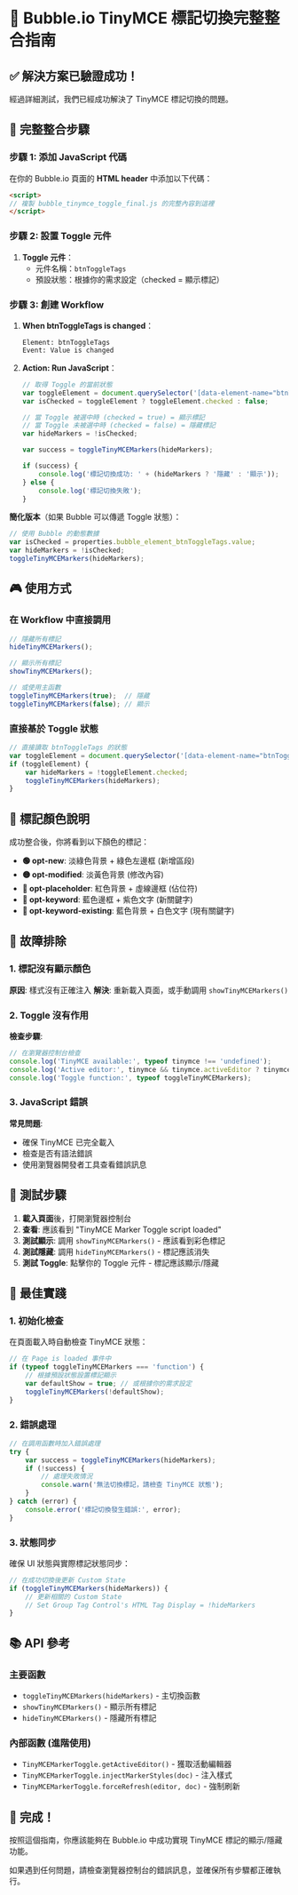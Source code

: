 # 🎯 Bubble.io TinyMCE 標記切換完整整合指南

## ✅ 解決方案已驗證成功！

經過詳細測試，我們已經成功解決了 TinyMCE 標記切換的問題。

## 🔧 完整整合步驟

### 步驟 1: 添加 JavaScript 代碼

在你的 Bubble.io 頁面的 **HTML header** 中添加以下代碼：

```html
<script>
// 複製 bubble_tinymce_toggle_final.js 的完整內容到這裡
</script>
```

### 步驟 2: 設置 Toggle 元件

1. **Toggle 元件**：
   - 元件名稱：`btnToggleTags`
   - 預設狀態：根據你的需求設定（checked = 顯示標記）

### 步驟 3: 創建 Workflow

1. **When btnToggleTags is changed**：
   ```
   Element: btnToggleTags
   Event: Value is changed
   ```

2. **Action: Run JavaScript**：
   ```javascript
   // 取得 Toggle 的當前狀態
   var toggleElement = document.querySelector('[data-element-name="btnToggleTags"] input[type="checkbox"]');
   var isChecked = toggleElement ? toggleElement.checked : false;
   
   // 當 Toggle 被選中時 (checked = true) = 顯示標記
   // 當 Toggle 未被選中時 (checked = false) = 隱藏標記
   var hideMarkers = !isChecked;
   
   var success = toggleTinyMCEMarkers(hideMarkers);
   
   if (success) {
       console.log('標記切換成功: ' + (hideMarkers ? '隱藏' : '顯示'));
   } else {
       console.log('標記切換失敗');
   }
   ```

**簡化版本**（如果 Bubble 可以傳遞 Toggle 狀態）：
   ```javascript
   // 使用 Bubble 的動態數據
   var isChecked = properties.bubble_element_btnToggleTags.value;
   var hideMarkers = !isChecked;
   toggleTinyMCEMarkers(hideMarkers);
   ```

## 🎮 使用方式

### 在 Workflow 中直接調用

```javascript
// 隱藏所有標記
hideTinyMCEMarkers();

// 顯示所有標記  
showTinyMCEMarkers();

// 或使用主函數
toggleTinyMCEMarkers(true);  // 隱藏
toggleTinyMCEMarkers(false); // 顯示
```

### 直接基於 Toggle 狀態

```javascript
// 直接讀取 btnToggleTags 的狀態
var toggleElement = document.querySelector('[data-element-name="btnToggleTags"] input[type="checkbox"]');
if (toggleElement) {
    var hideMarkers = !toggleElement.checked;
    toggleTinyMCEMarkers(hideMarkers);
}
```

## 🎨 標記顏色說明

成功整合後，你將看到以下顏色的標記：

- **🟢 opt-new**: 淡綠色背景 + 綠色左邊框 (新增區段)
- **🟡 opt-modified**: 淡黃色背景 (修改內容)  
- **🔴 opt-placeholder**: 紅色背景 + 虛線邊框 (佔位符)
- **🔵 opt-keyword**: 藍色邊框 + 紫色文字 (新關鍵字)
- **🔷 opt-keyword-existing**: 藍色背景 + 白色文字 (現有關鍵字)

## 🐛 故障排除

### 1. 標記沒有顯示顏色
**原因**: 樣式沒有正確注入
**解決**: 重新載入頁面，或手動調用 `showTinyMCEMarkers()`

### 2. Toggle 沒有作用
**檢查步驟**:
```javascript
// 在瀏覽器控制台檢查
console.log('TinyMCE available:', typeof tinymce !== 'undefined');
console.log('Active editor:', tinymce && tinymce.activeEditor ? tinymce.activeEditor.id : 'None');
console.log('Toggle function:', typeof toggleTinyMCEMarkers);
```

### 3. JavaScript 錯誤
**常見問題**:
- 確保 TinyMCE 已完全載入
- 檢查是否有語法錯誤
- 使用瀏覽器開發者工具查看錯誤訊息

## 📝 測試步驟

1. **載入頁面**後，打開瀏覽器控制台
2. **查看**: 應該看到 "TinyMCE Marker Toggle script loaded"
3. **測試顯示**: 調用 `showTinyMCEMarkers()` - 應該看到彩色標記
4. **測試隱藏**: 調用 `hideTinyMCEMarkers()` - 標記應該消失
5. **測試 Toggle**: 點擊你的 Toggle 元件 - 標記應該顯示/隱藏

## 🔄 最佳實踐

### 1. 初始化檢查
在頁面載入時自動檢查 TinyMCE 狀態：

```javascript
// 在 Page is loaded 事件中
if (typeof toggleTinyMCEMarkers === 'function') {
    // 根據預設狀態設置標記顯示
    var defaultShow = true; // 或根據你的需求設定
    toggleTinyMCEMarkers(!defaultShow);
}
```

### 2. 錯誤處理
```javascript
// 在調用函數時加入錯誤處理
try {
    var success = toggleTinyMCEMarkers(hideMarkers);
    if (!success) {
        // 處理失敗情況
        console.warn('無法切換標記，請檢查 TinyMCE 狀態');
    }
} catch (error) {
    console.error('標記切換發生錯誤:', error);
}
```

### 3. 狀態同步
確保 UI 狀態與實際標記狀態同步：

```javascript
// 在成功切換後更新 Custom State
if (toggleTinyMCEMarkers(hideMarkers)) {
    // 更新相關的 Custom State
    // Set Group Tag Control's HTML Tag Display = !hideMarkers
}
```

## 📚 API 參考

### 主要函數

- `toggleTinyMCEMarkers(hideMarkers)` - 主切換函數
- `showTinyMCEMarkers()` - 顯示所有標記
- `hideTinyMCEMarkers()` - 隱藏所有標記

### 內部函數 (進階使用)

- `TinyMCEMarkerToggle.getActiveEditor()` - 獲取活動編輯器
- `TinyMCEMarkerToggle.injectMarkerStyles(doc)` - 注入樣式
- `TinyMCEMarkerToggle.forceRefresh(editor, doc)` - 強制刷新

## 🎉 完成！

按照這個指南，你應該能夠在 Bubble.io 中成功實現 TinyMCE 標記的顯示/隱藏功能。

如果遇到任何問題，請檢查瀏覽器控制台的錯誤訊息，並確保所有步驟都正確執行。